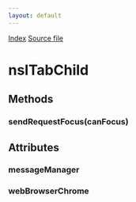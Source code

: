 ```yaml
---
layout: default
---
```

<div id='links'><a href="../index.html">Index</a>
<a href="http://dxr.mozilla.org/mozilla-central/source/dom/interfaces/base/nsITabChild.idl">Source file</a>
</div>

# nsITabChild #

## Methods ##

### sendRequestFocus(canFocus) ###

## Attributes ##

### messageManager ###

### webBrowserChrome ###
